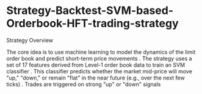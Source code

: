 # Strategy-Backtest-SVM-based-Orderbook-HFT-trading-strategy

Strategy Overview

The core idea is to use machine learning to model the dynamics of the limit order book and predict short-term price movements 
. The strategy uses a set of 17 features derived from Level-1 order book data to train an SVM classifier 
. This classifier predicts whether the market mid-price will move "up," "down," or remain "flat" in the near future (e.g., over the next few ticks) 
. Trades are triggered on strong "up" or "down" signals

